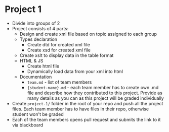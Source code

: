 # Project 1

- Divide into groups of 2
- Project consists of 4 parts:
  - Design and create xml file based on topic assigned to each group
  - Types declaration
    - Create dtd for created xml file
    - Create xsd for created xml file
  - Create xslt to display data in the table format
  - HTML & JS
    - Create html file
    - Dynamically load data from your xml into html
  - Documentation
    - `team.md` - list of team members
    - `{student-name}.md` - each team member has to create own .md file and describe how they contributed to this project. Provide as many details as you can as this project will be graded individually
- Create `project-1/` folder in the root of your repo and push all the project files. Each team member has to have files in their repo, otherwise student won't be graded
- Each of the team members opens pull request and submits the link to it via blackboard